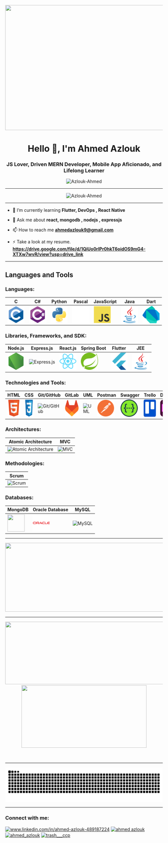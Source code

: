 <p align="center">
<img src="https://repository-images.githubusercontent.com/588181932/e36ec678-7984-4cdd-8e4c-a3932772ff8e" height="400" width="1100" />
</p>
<h1 align="center">Hello 👋, I'm Ahmed Azlouk</h1>
<h3 align="center">JS Lover, Driven MERN Developer, Mobile App Aficionado, and Lifelong Learner</h3>

<p align="center"> <img src="https://komarev.com/ghpvc/?username=Azlouk-Ahmed&label=Profile%20views&color=0e75b6&style=flat" alt="Azlouk-Ahmed" /> </p>

---



<div align="center">
  <img src="https://github-profile-trophy.vercel.app/?username=Azlouk-Ahmed&theme=gruvbox" alt="Azlouk-Ahmed" />
</div>

---

- 🌱 I’m currently learning **Flutter, DevOps , React Native**

- 💬 Ask me about **react, mongodb , nodejs , expressjs**

- 📫 How to reach me **ahmedazlouk9@gmail.com**

- ⚡ Take a look at my resume. **https://drive.google.com/file/d/1QiUo0rlPr0hkT6oidOS9mG4-XTXw7wvR/view?usp=drive_link**


---

## Languages and Tools
<div>

### Languages:
| C | C# | Python | Pascal | JavaScript | Java | Dart |
|----------|----------|----------|----------|----------|----------|----------|
| <img src="https://github.com/devicons/devicon/blob/master/icons/c/c-original.svg" title="C" alt="C" width="55" height="55"/> | <img src="https://github.com/devicons/devicon/blob/master/icons/csharp/csharp-original.svg" title="C#" alt="C#" width="55" height="55"/> | <img src="https://github.com/devicons/devicon/blob/master/icons/python/python-original.svg" title="Python" alt="Python" width="55" height="55"/> | <img src="https://github.com/devicons/devicon/blob/master/icons/pascal/pascal-original.svg" title="Pascal" alt="Pascal" width="55" height="55"/> | <img src="https://github.com/devicons/devicon/blob/master/icons/javascript/javascript-original.svg" title="JavaScript" alt="JavaScript" width="55" height="55"/> | <img src="https://github.com/devicons/devicon/blob/master/icons/java/java-original.svg" title="Java" alt="Java" width="55" height="55"/> | <img src="https://github.com/devicons/devicon/blob/master/icons/dart/dart-original.svg" title="Dart" alt="Dart" width="55" height="55"/> |

### Libraries, Frameworks, and SDK:
| Node.js | Express.js | React.js | Spring Boot | Flutter | JEE |
|----------|----------|----------|----------|----------|----------|
| <img src="https://github.com/devicons/devicon/blob/master/icons/nodejs/nodejs-original.svg" title="Node.js" alt="Node.js" width="55" height="55"/> | <img src="https://www.factfc.com/wp-content/uploads/2024/04/express-js.png" title="Express.js" alt="Express.js" width="55" height="55"/> | <img src="https://github.com/devicons/devicon/blob/master/icons/react/react-original.svg" title="React.js" alt="React.js" width="55" height="55"/> | <img src="https://github.com/devicons/devicon/blob/master/icons/spring/spring-original.svg" title="Spring Boot" alt="Spring Boot" width="55" height="55"/> | <img src="https://github.com/devicons/devicon/blob/master/icons/flutter/flutter-original.svg" title="Flutter" alt="Flutter" width="55" height="55"/> | <img src="https://github.com/devicons/devicon/blob/master/icons/java/java-original.svg" title="JEE" alt="JEE" width="55" height="55"/> |

### Technologies and Tools:
| HTML | CSS | Git/GitHub | GitLab | UML | Postman | Swagger | Trello | Dreamweaver | FrontPage | Figma |
|----------|----------|----------|----------|----------|----------|----------|----------|----------|----------|----------|
| <img src="https://github.com/devicons/devicon/blob/master/icons/html5/html5-original.svg" title="HTML" alt="HTML" width="55" height="55"/> | <img src="https://github.com/devicons/devicon/blob/master/icons/css3/css3-original.svg" title="CSS" alt="CSS" width="55" height="55"/> | <img src="https://user-images.githubusercontent.com/74038190/212257468-1e9a91f1-b626-4baa-b15d-5c385dfa7ed2.gif" title="Git/GitHub" alt="Git/GitHub" width="55" height="55"/> | <img src="https://github.com/devicons/devicon/blob/master/icons/gitlab/gitlab-original.svg" title="GitLab" alt="GitLab" width="55" height="55"/> | <img src="https://upload.wikimedia.org/wikipedia/commons/d/d5/UML_logo.svg" title="UML" alt="UML" width="55" height="55"/> | <img src="https://github.com/devicons/devicon/blob/master/icons/postman/postman-original.svg" title="Postman" alt="Postman" width="55" height="55"/> | <img src="https://github.com/devicons/devicon/blob/master/icons/swagger/swagger-original.svg" title="Swagger" alt="Swagger" width="55" height="55"/> | <img src="https://github.com/devicons/devicon/blob/master/icons/trello/trello-plain.svg" title="Trello" alt="Trello" width="55" height="55"/> | <img src="https://github.com/devicons/devicon/blob/master/icons/dreamweaver/dreamweaver-original.svg" title="Dreamweaver" alt="Dreamweaver" width="55" height="55"/> | <img src="https://upload.wikimedia.org/wikipedia/commons/thumb/f/fc/Microsoft_Office_FrontPage_%282000–03%29.svg/180px-Microsoft_Office_FrontPage_%282000–03%29.svg.png" title="FrontPage" alt="FrontPage" width="55" height="55"/> | <img src="https://github.com/devicons/devicon/blob/master/icons/figma/figma-original.svg" title="Figma" alt="Figma" width="55" height="55"/> |

### Architectures:
| Atomic Architecture | MVC |
|----------|----------|
| <img src="https://cdn4.vectorstock.com/i/1000x1000/81/83/isolated-science-atom-design-vector-11208183.jpg" title="Atomic Architecture" alt="Atomic Architecture" width="55" height="55"/> | <img src="https://miro.medium.com/v2/resize:fit:1400/1*q65BMUTmEV83OikZPFvnRA.jpeg" title="MVC" alt="MVC" width="55" height="55"/> |

### Methodologies:
| Scrum |
|----------|
| <img src="https://pluralsight2.imgix.net/paths/images/scrum-a5c44d8364.png" title="Scrum" alt="Scrum" width="55" height="55"/> |

### Databases:
| MongoDB | Oracle Database | MySQL | 
|----------|----------|----------|
| <img src="https://github.com/Anmol-Baranwal/Cool-GIFs-For-GitHub/assets/74038190/398b19b1-9aae-4c1f-8bc0-d172a2c08d68" width="55" height="55"> | <img src="https://github.com/devicons/devicon/blob/master/icons/oracle/oracle-original.svg" title="Oracle Database" alt="Oracle Database" width="55" height="55"/> | <img src="https://static.cdnlogo.com/logos/m/91/mysql.svg" title="MySQL" alt="MySQL" width="55" height="55"/> | 
</div>


---

  
<p align="center">
  <img width="800" height="220" src="https://streak-stats.demolab.com?user=Azlouk-Ahmed&theme=highcontrast&hide_border=true&border_radius=5&card_width=800">
</p>


---
<p align="center">
  <img width="600" height="200" src="https://github-readme-stats.vercel.app/api?username=Azlouk-Ahmed&show_icons=true&theme=vision-friendly-dark">
  <img width="400" height="200" src="https://github-readme-stats.vercel.app/api/top-langs/?username=Azlouk-Ahmed&size_weight=0.0005&count_weight=0.3&layout=compact&theme=vision-friendly-dark">
</p>
 


<div id="header" align="center">
  <img src="https://komarev.com/ghpvc/?username=Azlouk-Ahmed&style=for-the-badge&color=orange" alt=""/>
</div>



---

  
![snake gif](https://github.com/Azlouk-Ahmed/Azlouk-Ahmed/blob/output/github-snake-dark.svg)


---







<h3 align="left">Connect with me:</h3>
<p align="left">
<a href="www.linkedin.com/in/ahmed-azlouk-489187224" target="blank"><img align="center" src="https://raw.githubusercontent.com/rahuldkjain/github-profile-readme-generator/master/src/images/icons/Social/linked-in-alt.svg" alt="www.linkedin.com/in/ahmed-azlouk-489187224" height="30" width="40" /></a>
<a href="https://fb.com/ahmed azlouk" target="blank"><img align="center" src="https://raw.githubusercontent.com/rahuldkjain/github-profile-readme-generator/master/src/images/icons/Social/facebook.svg" alt="ahmed azlouk" height="30" width="40" /></a>
<a href="https://instagram.com/ahmed_azlouk" target="blank"><img align="center" src="https://raw.githubusercontent.com/rahuldkjain/github-profile-readme-generator/master/src/images/icons/Social/instagram.svg" alt="ahmed_azlouk" height="30" width="40" /></a>
<a href="https://discord.gg/trash___ccp" target="blank"><img align="center" src="https://raw.githubusercontent.com/rahuldkjain/github-profile-readme-generator/master/src/images/icons/Social/discord.svg" alt="trash___ccp" height="30" width="40" /></a>
</p>
